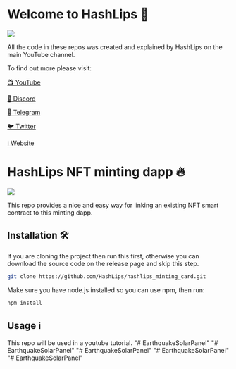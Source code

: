 # Welcome to HashLips 👄

![](https://github.com/HashLips/hashlips_minting_card/blob/main/logo.png)

All the code in these repos was created and explained by HashLips on the main YouTube channel.

To find out more please visit:

[📺 YouTube](https://www.youtube.com/channel/UC1LV4_VQGBJHTJjEWUmy8nA)

[👄 Discord](https://discord.com/invite/qh6MWhMJDN)

[💬 Telegram](https://t.me/hashlipsnft)

[🐦 Twitter](https://twitter.com/hashlipsnft)

[ℹ️ Website](https://hashlips.online/HashLips)

# HashLips NFT minting dapp 🔥

![](https://github.com/HashLips/hashlips_minting_card/blob/main/banner.png)

This repo provides a nice and easy way for linking an existing NFT smart contract to this minting dapp.

## Installation 🛠️

If you are cloning the project then run this first, otherwise you can download the source code on the release page and skip this step.

```sh
git clone https://github.com/HashLips/hashlips_minting_card.git
```

Make sure you have node.js installed so you can use npm, then run:

```sh
npm install
```

## Usage ℹ️

This repo will be used in a youtube tutorial.
"# EarthquakeSolarPanel" 
"# EarthquakeSolarPanel" 
"# EarthquakeSolarPanel" 
"# EarthquakeSolarPanel" 
"# EarthquakeSolarPanel" 
